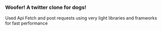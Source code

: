 ### Woofer! A twitter clone for dogs!
Used Api Fetch and post requests using very light libraries and framworks for fast performance
